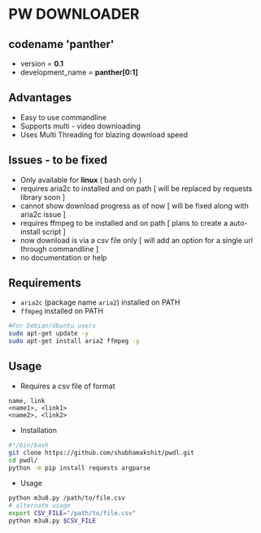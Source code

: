 # PW DOWNLOADER

## codename 'panther'
- version = **0.1**
- development_name = **panther[0:1]**

## Advantages
- Easy to use commandline
- Supports multi - video downloading
- Uses Multi Threading for blazing download speed

## Issues - to be fixed
- Only available for **linux** ( bash only )
- requires aria2c to installed and on path [ will be replaced by requests library soon ]
- cannot show download progress as of now [ will be fixed along with aria2c issue ]
- requires ffmpeg to be installed and on path [ plans to create a auto-install script ]
- now download is via a csv file only [ will add an option for a single url through commandline ]
- no documentation or help

## Requirements
- `aria2c` (package name `aria2`) installed on PATH
- `ffmpeg` installed on PATH

```bash
#For Debian/Ubuntu users
sudo apt-get update -y
sudo apt-get install aria2 ffmpeg -y
```



## Usage 

- Requires a csv file of format
```csv
name, link
<name1>, <link1>
<name2>, <link2>
```
- Installation
```bash
#!/bin/bash 
git clone https://github.com/shubhamakshit/pwdl.git
cd pwdl/
python -m pip install requests argparse 
```
- Usage
```bash
python m3u8.py /path/to/file.csv
# alternate usage
export CSV_FILE="/path/to/file.csv"
python m3u8.py $CSV_FILE
```
